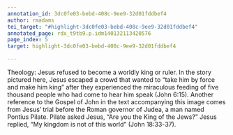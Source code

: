 ```yaml
---
annotation_id: 3dc0fe03-bebd-408c-9ee9-32d01fddbef4
author: rmadams
tei_target: "#highlight-3dc0fe03-bebd-408c-9ee9-32d01fddbef4"
annotated_page: rdx_t9tb9.p.idm140132113420576
page_index: 5
target: highlight-3dc0fe03-bebd-408c-9ee9-32d01fddbef4

---
```

Theology: Jesus refused to become a worldly king or ruler. In the story pictured here, Jesus escaped a crowd that wanted to “take him by force and make him king” after they experienced the miraculous feeding of five thousand people who had come to hear him speak (John 6:15). Another reference to the Gospel of John in the text accompanying this image comes from Jesus’ trial before the Roman governor of Judea, a man named Pontius Pilate. Pilate asked Jesus, “Are you the King of the Jews?” Jesus replied, “My kingdom is not of this world” (John 18:33-37). 